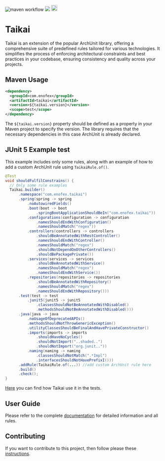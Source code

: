 ![maven workflow](https://github.com/enofex/taikai/actions/workflows/maven.yml/badge.svg) [![](https://img.shields.io/badge/Java%20Version-21-orange)](/pom.xml)
<img height="20" src="https://sonarcloud.io/images/project_badges/sonarcloud-orange.svg">
# Taikai

Taikai is an extension of the popular ArchUnit library, offering a comprehensive suite of predefined rules tailored for various technologies. It simplifies the process of enforcing architectural constraints and best practices in your codebase, ensuring consistency and quality across your projects.

Maven Usage
-------------------

```xml
<dependency>
  <groupId>com.enofex</groupId>
  <artifactId>taikai</artifactId>
  <version>${taikai.version}</version>
  <scope>test</scope>
</dependency>
```

The `${taikai.version}` property should be defined as a property in your Maven project to specify the version. The library requires that the necessary dependencies in this case ArchUnit is already declared.

JUnit 5 Example test
-------------------

This example includes only some rules, along with an example of how to add a custom ArchUnit rule using `TaikaiRule.of()`.

```java
@Test
void shouldFulfilConstrains() {
  // Only some rule examples
  Taikai.builder()
      .namespace("com.enofex.taikai")
      .spring(spring -> spring
          .noAutowiredFields()
          .boot(boot -> boot
              .springBootApplicationShouldBeIn("com.enofex.taikai"))
          .configurations(configuration -> configuration
              .namesShouldEndWithConfiguration()
              .namesShouldMatch("regex"))
          .controllers(controllers -> controllers
              .shouldBeAnnotatedWithRestController()
              .namesShouldEndWithController()
              .namesShouldMatch("regex")
              .shouldNotDependOnOtherControllers()
              .shouldBePackagePrivate())
          .services(services -> services
              .shouldBeAnnotatedWithService()
              .namesShouldMatch("regex")
              .namesShouldEndWithService())
          .repositories(repositories -> repositories
              .shouldBeAnnotatedWithRepository()
              .namesShouldMatch("regex")
              .namesShouldEndWithRepository()))
      .test(test -> test
          .junit5(junit5 -> junit5
              .classesShouldNotBeAnnotatedWithDisabled()
              .methodsShouldNotBeAnnotatedWithDisabled()))
      .java(java -> java
          .noUsageOfDeprecatedAPIs()
          .methodsShouldNotThrowGenericException()
          .utilityClassesShouldBeFinalAndHavePrivateConstructor()
          .imports(imports -> imports
              .shouldHaveNoCycles()
              .shouldNotImport("..shaded..")
              .shouldNotImport("org.junit.."))
          .naming(naming -> naming
              .classesShouldNotMatch(".*Impl")
              .interfacesShouldNotHavePrefixI()))
      .addRule(TaikaiRule.of(...)) //add custom ArchUnit rule here
      .build()
      .check();
}
```

[Here](https://github.com/enofex/taikai/blob/main/src/test/java/com/enofex/taikai/ArchitectureTest.java)  you can find how Taikai use it in the tests.

## User Guide

Please refer to the complete [documentation](https://github.com/enofex/taikai/blob/main/docs/USERGUIDE.md) for detailed information and all rules.

## Contributing

If you want to contribute to this project, then follow please
these [instructions](https://github.com/enofex/taikai/blob/main/CONTRIBUTING.md).
